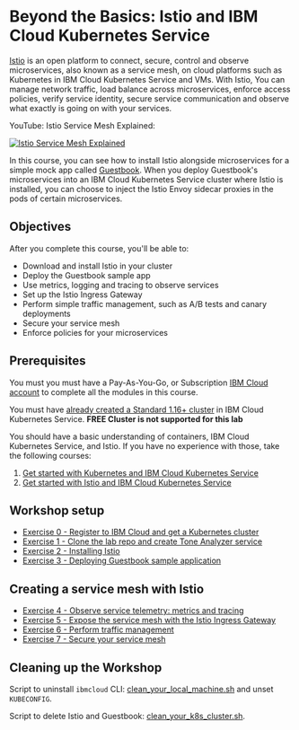 # Beyond the Basics: Istio and IBM Cloud Kubernetes Service
[Istio](https://www.ibm.com/cloud/info/istio) is an open platform to connect, secure, control and observe microservices, also known as a service mesh, on cloud platforms such as Kubernetes in IBM Cloud Kubernetes Service and VMs. With Istio, You can manage network traffic, load balance across microservices, enforce access policies, verify service identity, secure service communication and observe what exactly is going on with your services.

YouTube: Istio Service Mesh Explained:

[![Istio Service Mesh Explained](http://img.youtube.com/vi/6zDrLvpfCK4/0.jpg)](https://youtu.be/6zDrLvpfCK4 "Istio Service Mesh Explained")

In this course, you can see how to install Istio alongside microservices for a simple mock app called [Guestbook](https://github.com/IBM/guestbook). When you deploy Guestbook's microservices into an IBM Cloud Kubernetes Service cluster where Istio is installed, you can choose to inject the Istio Envoy sidecar proxies in the pods of certain microservices.

## Objectives
After you complete this course, you'll be able to:
- Download and install Istio in your cluster
- Deploy the Guestbook sample app
- Use metrics, logging and tracing to observe services
- Set up the Istio Ingress Gateway
- Perform simple traffic management, such as A/B tests and canary deployments
- Secure your service mesh
- Enforce policies for your microservices

## Prerequisites
You must you must have a Pay-As-You-Go, or Subscription [IBM Cloud account](https://cloud.ibm.com/registration/) to complete all the modules in this course.

You must have [already created a Standard 1.16+ cluster](https://cloud.ibm.com/docs/containers?topic=containers-clusters#clusters_standard) in IBM Cloud Kubernetes Service. **FREE Cluster is not supported for this lab**

You should have a basic understanding of containers, IBM Cloud Kubernetes Service, and Istio. If you have no experience with those, take the following courses:
1. [Get started with Kubernetes and IBM Cloud Kubernetes Service](https://cognitiveclass.ai/courses/kubernetes-course/)
2. [Get started with Istio and IBM Cloud Kubernetes Service](https://cognitiveclass.ai/courses/get-started-with-microservices-istio-and-ibm-cloud-container-service/)


## Workshop setup

- [Exercise 0 - Register to IBM Cloud and get a Kubernetes cluster ](exercise-1/README.md)
- [Exercise 1 - Clone the lab repo and create Tone Analyzer service](exercise-1/README.md)
- [Exercise 2 - Installing Istio](exercise-2/README.md)
- [Exercise 3 - Deploying Guestbook sample application](exercise-3/README.md)

## Creating a service mesh with Istio

- [Exercise 4 - Observe service telemetry: metrics and tracing](exercise-4/README.md)
- [Exercise 5 - Expose the service mesh with the Istio Ingress Gateway](exercise-5/README.md)
- [Exercise 6 - Perform traffic management](exercise-6/README.md)
- [Exercise 7 - Secure your service mesh](exercise-7/README.md)

## Cleaning up the Workshop

Script to uninstall `ibmcloud` CLI: [clean_your_local_machine.sh](cleanup/clean_your_local_machine.sh) and unset `KUBECONFIG`.

Script to delete Istio and Guestbook: [clean_your_k8s_cluster.sh](cleanup/clean_your_k8s_cluster.sh).

